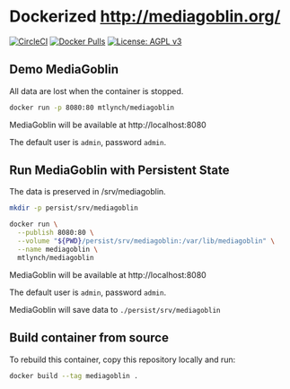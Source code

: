 # Dockerized http://mediagoblin.org/

[![CircleCI](https://circleci.com/gh/mtlynch/mediagoblin-docker.svg?style=svg)](https://circleci.com/gh/mtlynch/mediagoblin-docker) [![Docker Pulls](https://img.shields.io/docker/pulls/mtlynch/mediagoblin.svg?maxAge=604800)](https://hub.docker.com/r/mtlynch/mediagoblin/) [![License: AGPL v3](https://img.shields.io/badge/License-AGPL%20v3-blue.svg)](https://www.gnu.org/licenses/agpl-3.0)

## Demo MediaGoblin

All data are lost when the container is stopped.

```bash
docker run -p 8080:80 mtlynch/mediagoblin
```

MediaGoblin will be available at http://localhost:8080

The default user is `admin`, password `admin`.

## Run MediaGoblin with Persistent State

The data is preserved in /srv/mediagoblin.

```bash
mkdir -p persist/srv/mediagoblin

docker run \
  --publish 8080:80 \
  --volume "${PWD}/persist/srv/mediagoblin:/var/lib/mediagoblin" \
  --name mediagoblin \
  mtlynch/mediagoblin
```

MediaGoblin will be available at http://localhost:8080

The default user is `admin`, password `admin`.

MediaGoblin will save data to `./persist/srv/mediagoblin`

## Build container from source

To rebuild this container, copy this repository locally and run:


```bash
docker build --tag mediagoblin .
```
